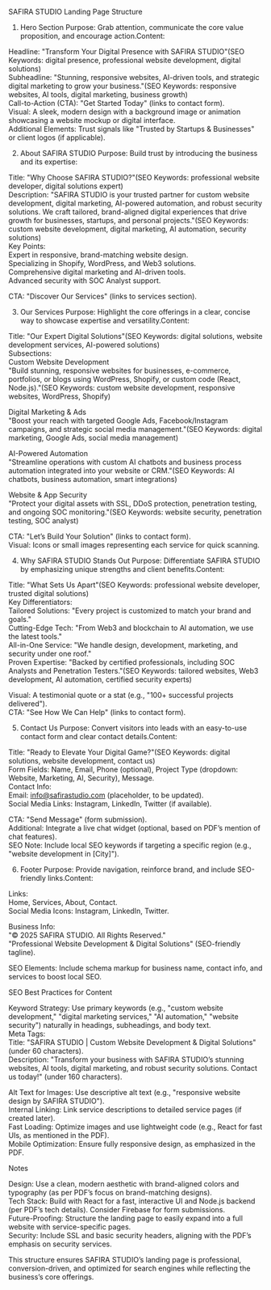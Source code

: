 SAFIRA STUDIO Landing Page Structure

1. Hero Section
   Purpose: Grab attention, communicate the core value proposition, and encourage action.Content:

Headline: "Transform Your Digital Presence with SAFIRA STUDIO"(SEO Keywords: digital presence, professional website development, digital solutions)  
Subheadline: "Stunning, responsive websites, AI-driven tools, and strategic digital marketing to grow your business."(SEO Keywords: responsive websites, AI tools, digital marketing, business growth)  
Call-to-Action (CTA): "Get Started Today" (links to contact form).  
Visual: A sleek, modern design with a background image or animation showcasing a website mockup or digital interface.  
Additional Elements: Trust signals like "Trusted by Startups & Businesses" or client logos (if applicable).

2. About SAFIRA STUDIO
   Purpose: Build trust by introducing the business and its expertise:

Title: "Why Choose SAFIRA STUDIO?"(SEO Keywords: professional website developer, digital solutions expert)  
Description: "SAFIRA STUDIO is your trusted partner for custom website development, digital marketing, AI-powered automation, and robust security solutions. We craft tailored, brand-aligned digital experiences that drive growth for businesses, startups, and personal projects."(SEO Keywords: custom website development, digital marketing, AI automation, security solutions)  
Key Points:  
Expert in responsive, brand-matching website design.  
Specializing in Shopify, WordPress, and Web3 solutions.  
Comprehensive digital marketing and AI-driven tools.  
Advanced security with SOC Analyst support.

CTA: "Discover Our Services" (links to services section).

3. Our Services
   Purpose: Highlight the core offerings in a clear, concise way to showcase expertise and versatility.Content:

Title: "Our Expert Digital Solutions"(SEO Keywords: digital solutions, website development services, AI-powered solutions)  
Subsections:  
Custom Website Development  
"Build stunning, responsive websites for businesses, e-commerce, portfolios, or blogs using WordPress, Shopify, or custom code (React, Node.js)."(SEO Keywords: custom website development, responsive websites, WordPress, Shopify)

Digital Marketing & Ads  
"Boost your reach with targeted Google Ads, Facebook/Instagram campaigns, and strategic social media management."(SEO Keywords: digital marketing, Google Ads, social media management)

AI-Powered Automation  
"Streamline operations with custom AI chatbots and business process automation integrated into your website or CRM."(SEO Keywords: AI chatbots, business automation, smart integrations)

Website & App Security  
"Protect your digital assets with SSL, DDoS protection, penetration testing, and ongoing SOC monitoring."(SEO Keywords: website security, penetration testing, SOC analyst)

CTA: "Let’s Build Your Solution" (links to contact form).  
Visual: Icons or small images representing each service for quick scanning.

4. Why SAFIRA STUDIO Stands Out
   Purpose: Differentiate SAFIRA STUDIO by emphasizing unique strengths and client benefits.Content:

Title: "What Sets Us Apart"(SEO Keywords: professional website developer, trusted digital solutions)  
Key Differentiators:  
Tailored Solutions: "Every project is customized to match your brand and goals."  
Cutting-Edge Tech: "From Web3 and blockchain to AI automation, we use the latest tools."  
All-in-One Service: "We handle design, development, marketing, and security under one roof."  
Proven Expertise: "Backed by certified professionals, including SOC Analysts and Penetration Testers."(SEO Keywords: tailored websites, Web3 development, AI automation, certified security experts)

Visual: A testimonial quote or a stat (e.g., "100+ successful projects delivered").  
CTA: "See How We Can Help" (links to contact form).

5. Contact Us
   Purpose: Convert visitors into leads with an easy-to-use contact form and clear contact details.Content:

Title: "Ready to Elevate Your Digital Game?"(SEO Keywords: digital solutions, website development, contact us)  
Form Fields: Name, Email, Phone (optional), Project Type (dropdown: Website, Marketing, AI, Security), Message.  
Contact Info:  
Email: info@safirastudio.com (placeholder, to be updated).  
Social Media Links: Instagram, LinkedIn, Twitter (if available).

CTA: "Send Message" (form submission).  
Additional: Integrate a live chat widget (optional, based on PDF’s mention of chat features).  
SEO Note: Include local SEO keywords if targeting a specific region (e.g., "website development in [City]").

6. Footer
   Purpose: Provide navigation, reinforce brand, and include SEO-friendly links.Content:

Links:  
Home, Services, About, Contact.  
Social Media Icons: Instagram, LinkedIn, Twitter.

Business Info:  
"© 2025 SAFIRA STUDIO. All Rights Reserved."  
"Professional Website Development & Digital Solutions" (SEO-friendly tagline).

SEO Elements: Include schema markup for business name, contact info, and services to boost local SEO.

SEO Best Practices for Content

Keyword Strategy: Use primary keywords (e.g., "custom website development," "digital marketing services," "AI automation," "website security") naturally in headings, subheadings, and body text.  
Meta Tags:  
Title: "SAFIRA STUDIO | Custom Website Development & Digital Solutions" (under 60 characters).  
Description: "Transform your business with SAFIRA STUDIO’s stunning websites, AI tools, digital marketing, and robust security solutions. Contact us today!" (under 160 characters).

Alt Text for Images: Use descriptive alt text (e.g., "responsive website design by SAFIRA STUDIO").  
Internal Linking: Link service descriptions to detailed service pages (if created later).  
Fast Loading: Optimize images and use lightweight code (e.g., React for fast UIs, as mentioned in the PDF).  
Mobile Optimization: Ensure fully responsive design, as emphasized in the PDF.

Notes

Design: Use a clean, modern aesthetic with brand-aligned colors and typography (as per PDF’s focus on brand-matching designs).  
Tech Stack: Build with React for a fast, interactive UI and Node.js backend (per PDF’s tech details). Consider Firebase for form submissions.  
Future-Proofing: Structure the landing page to easily expand into a full website with service-specific pages.  
Security: Include SSL and basic security headers, aligning with the PDF’s emphasis on security services.

This structure ensures SAFIRA STUDIO’s landing page is professional, conversion-driven, and optimized for search engines while reflecting the business’s core offerings.
